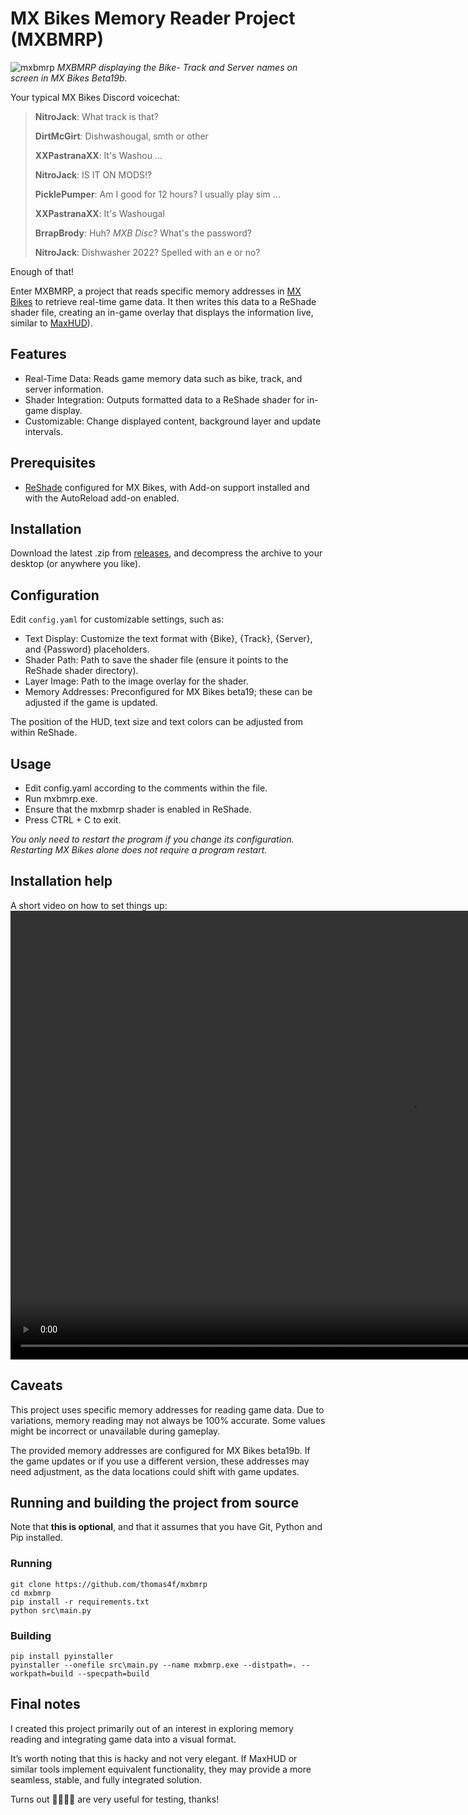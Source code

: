 # MX Bikes Memory Reader Project (MXBMRP)

![mxbmrp](https://github.com/user-attachments/assets/09dd7100-9938-471a-8c98-09d32ea1aad9)
*MXBMRP displaying the Bike- Track and Server names on screen in MX Bikes Beta19b.*

Your typical MX Bikes Discord voicechat:

> **NitroJack**: What track is that?
>
> **DirtMcGirt**: Dishwashougal, smth or other
>
> **XXPastranaXX**: It's Washou ...
>
> **NitroJack**: IS IT ON MODS!?
>
> **PicklePumper**: Am I good for 12 hours? I usually play sim ...
>
> **XXPastranaXX**: It's Washougal
>
> **BrrapBrody**: Huh? *MXB Disc*? What's the password?
>
> **NitroJack**: Dishwasher 2022? Spelled with an e or no?

Enough of that!

Enter MXBMRP, a project that reads specific memory addresses in [MX Bikes](https://mx-bikes.com/) to retrieve real-time game data. It then writes this data to a ReShade shader file, creating an in-game overlay that displays the information live, similar to [MaxHUD](http://forum.mx-bikes.com/index.php?topic=180.0)).

## Features
 - Real-Time Data: Reads game memory data such as bike, track, and server information.
 - Shader Integration: Outputs formatted data to a ReShade shader for in-game display.
 - Customizable: Change displayed content, background layer and update intervals.

## Prerequisites
 - [ReShade](https://reshade.me/) configured for MX Bikes, with Add-on support installed and with the AutoReload add-on enabled.

## Installation
Download the latest .zip from [releases](https://github.com/thomas4f/mxbmrp/releases), and decompress the archive to your desktop (or anywhere you like).

## Configuration
Edit `config.yaml` for customizable settings, such as:

 - Text Display: Customize the text format with {Bike}, {Track}, {Server}, and {Password} placeholders.
 - Shader Path: Path to save the shader file (ensure it points to the ReShade shader directory).
 - Layer Image: Path to the image overlay for the shader.
 - Memory Addresses: Preconfigured for MX Bikes beta19; these can be adjusted if the game is updated.

The position of the HUD, text size and text colors can be adjusted from within ReShade.

## Usage
 - Edit config.yaml according to the comments within the file.
 - Run mxbmrp.exe.
 - Ensure that the mxbmrp shader is enabled in ReShade.
 - Press CTRL + C to exit.
 
*You only need to restart the program if you change its configuration. Restarting MX Bikes alone does not require a program restart.*

## Installation help
A short video on how to set things up:
<video src="https://github.com/user-attachments/assets/99e280e3-6f48-41bf-bdd8-961873d9d2ae" type="video/mp4" width="1280" height="718" controls>
  [mxbmrp.mp4](https://github.com/user-attachments/assets/99e280e3-6f48-41bf-bdd8-961873d9d2ae)
</video>

## Caveats
This project uses specific memory addresses for reading game data. Due to variations, memory reading may not always be 100% accurate. Some values might be incorrect or unavailable during gameplay.

The provided memory addresses are configured for MX Bikes beta19b. If the game updates or if you use a different version, these addresses may need adjustment, as the data locations could shift with game updates.

## Running and building the project from source
Note that **this is optional**, and that it assumes that you have Git, Python and Pip installed.

### Running
```code
git clone https://github.com/thomas4f/mxbmrp
cd mxbmrp
pip install -r requirements.txt
python src\main.py
```

### Building
```code
pip install pyinstaller
pyinstaller --onefile src\main.py --name mxbmrp.exe --distpath=. --workpath=build --specpath=build
```

## Final notes
I created this project primarily out of an interest in exploring memory reading and integrating game data into a visual format.

It’s worth noting that this is hacky and not very elegant. If MaxHUD or similar tools implement equivalent functionality, they may provide a more seamless, stable, and fully integrated solution.

Turns out 🥑🥕🥦🥬 are very useful for testing, thanks!
